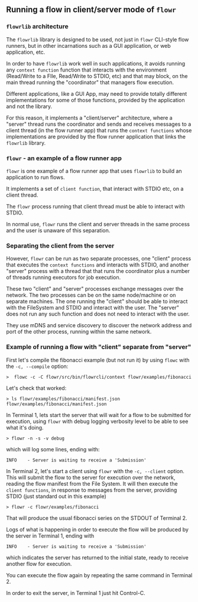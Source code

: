 ## Running a flow in client/server mode of `flowr`

### `flowrlib` architecture
The `flowrlib` library is designed to be used, not just in `flowr` CLI-style flow runners, but in other incarnations
such as a GUI application, or web application, etc.

In order to have `flowrlib` work well in such applications, it avoids running any `context function` function that
interacts with the environment (Read/Write to a FIle, Read/Write to STDIO, etc) and that may block, on the main
thread running the "coordinator" that managers flow execution.

Different applications, like a GUI App, may need to provide totally different implementations for some of 
those functions, provided by the application and not the library.

For this reason, it implements a "client/server" architecture, where a "server" thread runs the coordinator
and sends and receives messages to a client thread (in the flow runner app) that runs the `context functions` whose 
implementations are provided by the flow runner application that links the `flowrlib` library.

### `flowr` - an example of a flow runner app
`flowr` is one example of a flow runner app that uses `flowrlib` to build an application to run flows.

It implements a set of `client function`, that interact with STDIO etc, on a client thread.

The `flowr` process running that client thread must be able to interact with STDIO.

In normal use, `flowr` runs the client and server threads in the same process and the user is unaware of this
separation.

### Separating the client from the server
However, `flowr` can be run as two separate processes, one "client" process that executes the `context functions`
and interacts with STDIO, and another "server" process with a thread that that runs the coordinator plus a number 
of threads running executors for job execution.

These two "client" and "server" processes exchange messages over the network.
The two processes can be on the same node/machine or on separate machines. The one running the "client"
should be able to interact with the FileSystem and STDIO and interact with the user. The "server" does not run
any such function and does not need to interact with the user.

They use mDNS and service discovery to discover the network address and port of the other process, running within
the same network.

### Example of running a flow with "client" separate from "server"
First let's compile the fibonacci example (but not run it) by using `flowc` with the `-c, --compile` option:

`>  flowc -c -C flowr/src/bin/flowrcli/context flowr/examples/fibonacci`

Let's check that worked:

```
> ls flowr/examples/fibonacci/manifest.json
flowr/examples/fibonacci/manifest.json
```

In Terminal 1, lets start the server that will wait for a flow to be submitted for execution,
using `flowr` with debug logging verbosity level to be able to see what it's doing.

`> flowr -n -s -v debug`

which will log some lines, ending with:

`INFO    - Server is waiting to receive a 'Submission'`

In Terminal 2, let's start a client using `flowr` with the `-c, --client` option. 
This will submit the flow to the server for execution over the network, reading the flow manifest from the File
System. It will then execute the `client functions`, in response to messages from the server, providing STDIO (just 
standard out in this example)

`> flowr -c flowr/examples/fibonacci`

That will produce the usual fibonacci series on the STDOUT of Terminal 2.

Logs of what is happening in order to execute the flow will be produced by the server in Terminal 1, ending with 

`INFO    - Server is waiting to receive a 'Submission'`

which indicates the server has returned to the initial state, ready to receive another flow for execution.

You can execute the flow again by repeating the same command in Terminal 2.

In order to exit the server, in Terminal 1 just hit Control-C.
